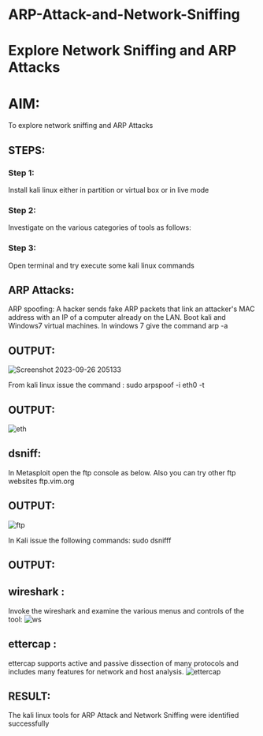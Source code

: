 # ARP-Attack-and-Network-Sniffing
# Explore Network Sniffing and ARP Attacks

# AIM:

To explore network sniffing and ARP Attacks

## STEPS:

### Step 1:

Install kali linux either in partition or virtual box or in live mode

### Step 2:

Investigate on the various categories of tools as follows:


### Step 3:
Open terminal and try execute some kali linux commands

## ARP Attacks:  
ARP spoofing: A hacker sends fake ARP packets that link an attacker's MAC address with an IP of a computer already on the LAN. 
Boot kali and Windows7 virtual machines.
In windows 7 give the command arp -a
## OUTPUT:
![Screenshot 2023-09-26 205133](https://github.com/Reebak04/ARP-Attack-and-Network-Sniffing/assets/118364993/af970103-9fb9-429d-acf8-1f5d094219ca)

From kali linux issue the command :
sudo arpspoof -i eth0 -t <target system> <gateway>
## OUTPUT:
![eth](https://github.com/user-attachments/assets/5698607e-ae25-43d3-9093-b1010ab11db3)


## dsniff:
In Metasploit open the ftp console as below. Also you can try other ftp websites ftp.vim.org
## OUTPUT:
![ftp](https://github.com/Reebak04/ARP-Attack-and-Network-Sniffing/assets/118364993/c6850bfd-dd4a-42f7-83cf-0c48ddb49067)


In Kali issue the following commands:
sudo dsnifff
## OUTPUT:
## wireshark :
Invoke the wireshark and examine the various menus  and controls of the tool:
![ws](https://github.com/Reebak04/ARP-Attack-and-Network-Sniffing/assets/118364993/53d046a7-f3d4-44db-b00c-4757086bb690)
## ettercap :
ettercap supports active and passive dissection of many protocols and includes many features for network and host analysis.
![ettercap](https://github.com/Reebak04/ARP-Attack-and-Network-Sniffing/assets/118364993/88e2faef-2c64-410b-bcce-0072e4d0f85f)

## RESULT:
The kali linux tools for ARP Attack and Network Sniffing were identified successfully
